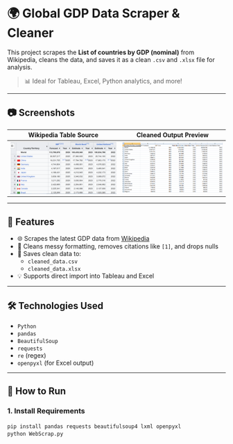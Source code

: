 # 🌍 Global GDP Data Scraper & Cleaner

This project scrapes the **List of countries by GDP (nominal)** from Wikipedia, cleans the data, and saves it as a clean `.csv` and `.xlsx` file for analysis.

> 📊 Ideal for Tableau, Excel, Python analytics, and more!

---

## 📷 Screenshots

| Wikipedia Table Source | Cleaned Output Preview |
|------------------------|------------------------|
| ![Wikipedia Table](images/wiki_table.png) | ![Cleaned Data](images/cleaned_data.png) |

---

## 🧠 Features

- 🌐 Scrapes the latest GDP data from [Wikipedia](https://en.wikipedia.org/wiki/List_of_countries_by_GDP_(nominal))
- 🧹 Cleans messy formatting, removes citations like `[1]`, and drops nulls
- 📁 Saves clean data to:
  - `cleaned_data.csv`
  - `cleaned_data.xlsx`
- 💡 Supports direct import into Tableau and Excel

---

## 🛠️ Technologies Used

- `Python`
- `pandas`
- `BeautifulSoup`
- `requests`
- `re` (regex)
- `openpyxl` (for Excel output)

---

## 📂 How to Run

### 1. Install Requirements
```bash
pip install pandas requests beautifulsoup4 lxml openpyxl
python WebScrap.py 
